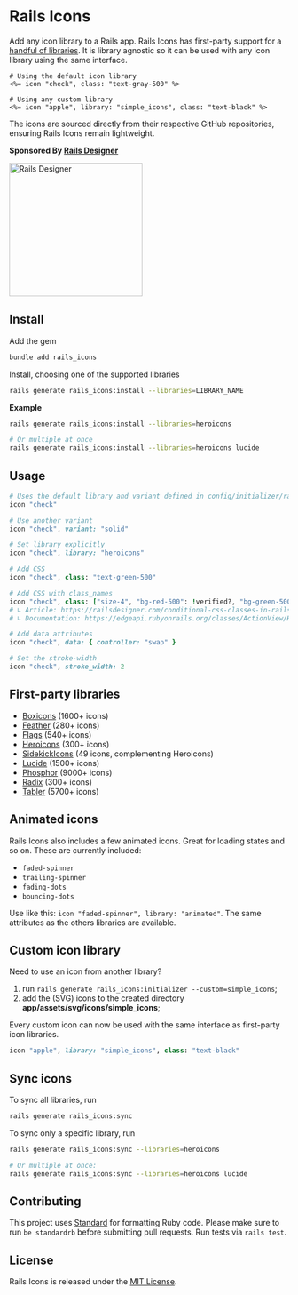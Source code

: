 # Rails Icons

Add any icon library to a Rails app. Rails Icons has first-party support for a [handful of libraries](#first-party-libraries). It is library agnostic so it can be used with any icon library using the same interface.

```erb
# Using the default icon library
<%= icon "check", class: "text-gray-500" %>

# Using any custom library
<%= icon "apple", library: "simple_icons", class: "text-black" %>
```

The icons are sourced directly from their respective GitHub repositories, ensuring Rails Icons remain lightweight.


**Sponsored By [Rails Designer](https://railsdesigner.com/)**

<a href="https://railsdesigner.com/" target="_blank">
  <picture>
    <source media="(prefers-color-scheme: dark)" srcset="https://raw.githubusercontent.com/Rails-Designer/rails_icons/HEAD/.github/logo-dark.svg">
    <source media="(prefers-color-scheme: light)" srcset="https://raw.githubusercontent.com/Rails-Designer/rails_icons/HEAD/.github/logo-light.svg">
    <img alt="Rails Designer" src="https://raw.githubusercontent.com/Rails-Designer/rails_icons/HEAD/.github/logo-light.svg" width="240" style="max-width: 100%;">
  </picture>
</a>


## Install

Add the gem
```bash
bundle add rails_icons
```

Install, choosing one of the supported libraries
```bash
rails generate rails_icons:install --libraries=LIBRARY_NAME
```

**Example**
```bash
rails generate rails_icons:install --libraries=heroicons

# Or multiple at once
rails generate rails_icons:install --libraries=heroicons lucide
```


## Usage

```ruby
# Uses the default library and variant defined in config/initializer/rails_icons.rb
icon "check"

# Use another variant
icon "check", variant: "solid"

# Set library explicitly
icon "check", library: "heroicons"

# Add CSS
icon "check", class: "text-green-500"

# Add CSS with class_names
icon "check", class: ["size-4", "bg-red-500": !verified?, "bg-green-500": verified?]
# ↳ Article: https://railsdesigner.com/conditional-css-classes-in-rails/
# ↳ Documentation: https://edgeapi.rubyonrails.org/classes/ActionView/Helpers/TagHelper.html#method-i-token_list

# Add data attributes
icon "check", data: { controller: "swap" }

# Set the stroke-width
icon "check", stroke_width: 2
```


## First-party libraries

- [Boxicons](https://github.com/atisawd/boxicons) (1600+ icons)
- [Feather](https://github.com/feathericons/feather) (280+ icons)
- [Flags](https://github.com/lipis/flag-icons) (540+ icons)
- [Heroicons](https://github.com/tailwindlabs/heroicons) (300+ icons)
- [SidekickIcons](https://github.com/ndri/sidekickicons) (49 icons, complementing Heroicons)
- [Lucide](https://github.com/lucide-icons/lucide) (1500+ icons)
- [Phosphor](https://github.com/phosphor-icons/core) (9000+ icons)
- [Radix](https://github.com/radix-ui/icons/) (300+ icons)
- [Tabler](https://github.com/tabler/tabler-icons) (5700+ icons)


## Animated icons

Rails Icons also includes a few animated icons. Great for loading states and so on. These are currently included:

- `faded-spinner`
- `trailing-spinner`
- `fading-dots`
- `bouncing-dots`

Use like this: `icon "faded-spinner", library: "animated"`. The same attributes as the others libraries are available.


## Custom icon library

Need to use an icon from another library?

1. run `rails generate rails_icons:initializer --custom=simple_icons`;
2. add the (SVG) icons to the created directory **app/assets/svg/icons/simple_icons**;

Every custom icon can now be used with the same interface as first-party icon libraries.
```ruby
icon "apple", library: "simple_icons", class: "text-black"
```


## Sync icons

To sync all libraries, run
```bash
rails generate rails_icons:sync
```

To sync only a specific library, run
```bash
rails generate rails_icons:sync --libraries=heroicons

# Or multiple at once:
rails generate rails_icons:sync --libraries=heroicons lucide
```


## Contributing

This project uses [Standard](https://github.com/testdouble/standard) for formatting Ruby code. Please make sure to run `be standardrb` before submitting pull requests. Run tests via `rails test`.


## License

Rails Icons is released under the [MIT License](https://opensource.org/licenses/MIT).
